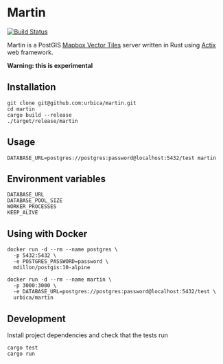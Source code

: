 # Martin

[![Build Status](https://travis-ci.org/urbica/martin.svg?branch=master)](https://travis-ci.org/urbica/martin)

Martin is a PostGIS [Mapbox Vector Tiles](https://github.com/mapbox/vector-tile-spec) server written in Rust using [Actix](https://github.com/actix/actix-web) web framework.

**Warning: this is experimental**

## Installation

    git clone git@github.com:urbica/martin.git
    cd martin
    cargo build --release
    ./target/release/martin

## Usage

    DATABASE_URL=postgres://postgres:password@localhost:5432/test martin

## Environment variables

    DATABASE_URL
    DATABASE_POOL_SIZE
    WORKER_PROCESSES
    KEEP_ALIVE

## Using with Docker

    docker run -d --rm --name postgres \
      -p 5432:5432 \
      -e POSTGRES_PASSWORD=password \
      mdillon/postgis:10-alpine

    docker run -d --rm --name martin \
      -p 3000:3000 \
      -e DATABASE_URL=postgres://postgres:password@localhost:5432/test \
      urbica/martin

## Development

Install project dependencies and check that the tests run

    cargo test
    cargo run
